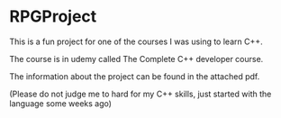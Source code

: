 # RPGProject

This is a fun project for one of the courses I was using to learn C++. 

The course is in udemy called The Complete C++ developer course.

The information about the project can be found in the attached pdf.

(Please do not judge me to hard for my C++ skills, just started with the language some weeks ago)

